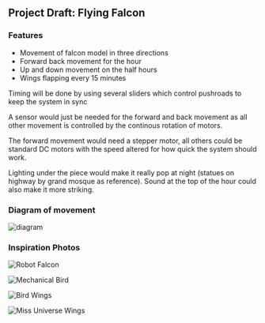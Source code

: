 ## Project Draft: Flying Falcon

### Features

* Movement of falcon model in three directions
* Forward back movement for the hour
* Up and down movement on the half hours
* Wings flapping every 15 minutes

Timing will be done by using several sliders which control pushroads to keep the system in sync

A sensor would just be needed for the forward and back movement as all other movement is controlled by the continous rotation of motors.

The forward movement would need a stepper motor, all others could be standard DC motors with the speed altered for how quick the system should work.

Lighting under the piece would make it really pop at night (statues on highway by grand mosque as reference). Sound at the top of the hour could also make it more striking.

### Diagram of movement

![diagram](https://drive.google.com/uc?export=view&id={1tl0uZoe9VqZQQVvsn9EUS-1SFsMVmHVK})

### Inspiration Photos


![Robot Falcon](https://assets.newatlas.com/dims4/default/973502b/2147483647/strip/true/crop/555x370+52+0/resize/1200x800!/quality/90/?url=http%3A%2F%2Fnewatlas-brightspot.s3.amazonaws.com%2Farchive%2Frobirds-7.png)

![Mechanical Bird](https://static.standard.co.uk/s3fs-public/thumbnails/image/2020/07/03/16/03-07-20-swift1.jpg?width=1200&auto=webp&quality=75)

![Bird Wings](https://i.ytimg.com/vi/2QWoAXX9FWI/maxresdefault.jpg)

![Miss Universe Wings](https://resize.indiatvnews.com/en/resize/newbucket/1200_-/2023/01/befunky-collageefdfg-1673624574.jpg)


